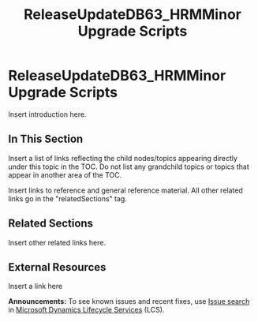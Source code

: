 ﻿---
title: ReleaseUpdateDB63_HRMMinor Upgrade Scripts
TOCTitle: ReleaseUpdateDB63_HRMMinor Upgrade Scripts
ms:assetid: dfe15663-1650-47cb-97b5-193f6c728a82
ms:mtpsurl: https://msdn.microsoft.com/en-us/library/Dn702826(v=AX.60)
ms:contentKeyID: 65236281
ms.date: 05/18/2015
mtps_version: v=AX.60
---

# ReleaseUpdateDB63\_HRMMinor Upgrade Scripts 


Insert introduction here.

## In This Section

Insert a list of links reflecting the child nodes/topics appearing directly under this topic in the TOC. Do not list any grandchild topics or topics that appear in another area of the TOC.


Insert links to reference and general reference material. All other related links go in the "relatedSections" tag.

## Related Sections

Insert other related links here.

## External Resources

 Insert a link here

  
**Announcements:** To see known issues and recent fixes, use [Issue search](http://go.microsoft.com/fwlink/?linkid=389258) in [Microsoft Dynamics Lifecycle Services](http://go.microsoft.com/fwlink/?linkid=306505) (LCS).

